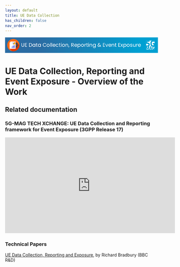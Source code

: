 ```yaml
---
layout: default
title: UE Data Collection
has_children: false
nav_order: 2
---
```


<img src="../assets/images/Banner_UEDC.png" /> 

# UE Data Collection, Reporting and Event Exposure - Overview of the Work

## Related documentation

### 5G-MAG TECH XCHANGE: UE Data Collection and Reporting framework for Event Exposure (3GPP Release 17)
<iframe width="560" height="315" src="https://www.youtube.com/embed/1Hv81xdbBfw?si=ZVTh7SUiMSw04_rn" title="YouTube video player" frameborder="0" allow="accelerometer; autoplay; clipboard-write; encrypted-media; gyroscope; picture-in-picture; web-share" referrerpolicy="strict-origin-when-cross-origin" allowfullscreen></iframe>

### Technical Papers
[UE Data Collection, Reporting and Exposure](https://www.3gpp.org/newsletter-issue-05-oct-2022#flipbook-flip6/17/), by Richard Bradbury (BBC R&D)
